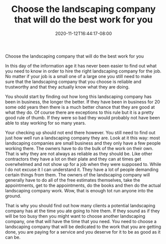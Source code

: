 ﻿---
title: "Choose the landscaping company that will do the best work for you"
date: 2020-11-12T16:44:17-08:00
description: "Landscaping Tips for Web Success"
featured_image: "/images/Landscaping.jpg"
tags: ["Landscaping"]
---

Choose the landscaping company that will do the best work for you

In this day of the information age it has never been easier to find out what you need to know in order to hire the right landscaping company for the job. No matter if your job is a small one of a large one you still need to make sure that the landscaping company that you choose is reliable and trustworthy and that they actually know what they are doing.

You should start by finding out how long this landscaping company has been in business, the longer the better. If they have been in business for 20 some odd years then there is a much better chance that they are good at what they do. Of course there are exceptions to this rule but it is a pretty good rule of thumb. If they were so bad they would probably not have been able to stay working for so many years.

Your checking up should not end there however. You still need to find out just how well run a landscaping company they are. Look at it this way: most landscaping companies are small business and they only have a few people working there. The owners have to do the bulk of the work on their own. That is why they are not always as reliable as they should be. Like other contractors they have a lot on their plate and they can at times get overwhelmed and not show up for a job when they were supposed to. While I do not excuse it I can understand it. They have a lot of people demanding certain things from them. The owners of the landscaping company will generally have to do all of the free estimates themselves, take the appointments, get to the appointments, do the books and then do the actual landscaping company work. Wow, that is enough tot run anyone into the ground.

That is why you should find out how many clients a potential landscaping company has at the time you ate going to hire them. If they sound as if they will be too busy then you might want to choose another landscaping company, one that will have the time that you need. You need to choose a landscaping company that will be dedicated to the work that you are getting done, you are paying for a service and you deserve for it to be as good as it can be.

